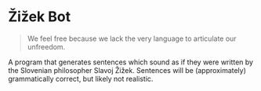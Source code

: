 # Žižek Bot

> We feel free because we lack the very language to articulate our unfreedom.

A program that generates sentences which sound as if they were written by the Slovenian philosopher Slavoj Žižek. Sentences will be (approximately) grammatically correct, but likely not realistic.
